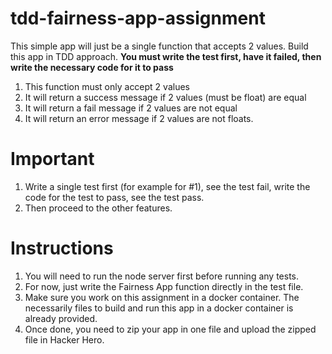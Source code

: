# tdd-fairness-app-assignment

This simple app will just be a single function that accepts 2 values. Build this app in TDD approach.
**You must write the test first, have it failed, then write the necessary code for it to pass**

1. This function must only accept 2 values
2. It will return a success message if 2 values (must be float) are equal
3. It will return a fail message if 2 values are not equal
4. It will return an error message if 2 values are not floats.

# Important

1. Write a single test first (for example for #1), see the test fail, write the code for the test to pass, see the test pass.
2. Then proceed to the other features.

# Instructions

1. You will need to run the node server first before running any tests. 
2. For now, just write the Fairness App function directly in the test file.
3. Make sure you work on this assignment in a docker container. The necessarily files to build and run this app in a docker container is already provided.
4. Once done, you need to zip your app in one file and upload the zipped file in Hacker Hero.
